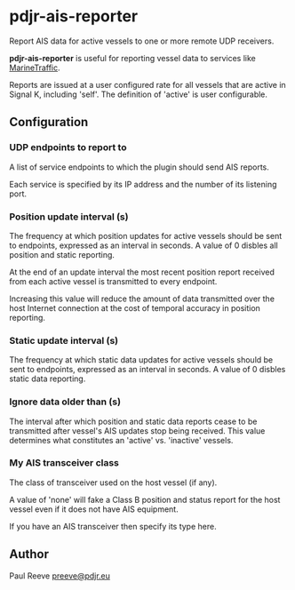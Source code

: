# pdjr-ais-reporter

Report AIS data for active vessels to one or more remote UDP receivers.

**pdjr-ais-reporter** is useful for reporting vessel data to services
like [MarineTraffic](https://www.marinetraffic.com).

Reports are issued at a user configured rate for all vessels that are
active in Signal K, including 'self'.
The definition of 'active' is user configurable.

## Configuration

### UDP endpoints to report to
A list of service endpoints to which the plugin should send AIS reports.

Each service is specified by its IP address and the number of its
listening port.

### Position update interval (s)
The frequency at which position updates for active vessels should
be sent to endpoints, expressed as an interval in seconds.
A value of 0 disbles all position and static reporting.

At the end of an update interval the most recent position report
received from each active vessel is transmitted to every endpoint.

Increasing this value will reduce the amount of data transmitted
over the host Internet connection at the cost of temporal accuracy
in position reporting.

### Static update interval (s)
The frequency at which static data updates for active vessels should
be sent to endpoints, expressed as an interval in seconds.
A value of 0 disbles static data reporting.

### Ignore data older than (s)
The interval after which position and static data reports cease to be
transmitted after vessel's AIS updates stop being received.
This value determines what constitutes an 'active' vs. 'inactive'
vessels.

### My AIS transceiver class
The class of transceiver used on the host vessel (if any).

A value of 'none' will fake a Class B position and status report
for the host vessel even if it does not have AIS equipment.

If you have an AIS transceiver then specify its type here.

## Author
Paul Reeve <preeve@pdjr.eu>

